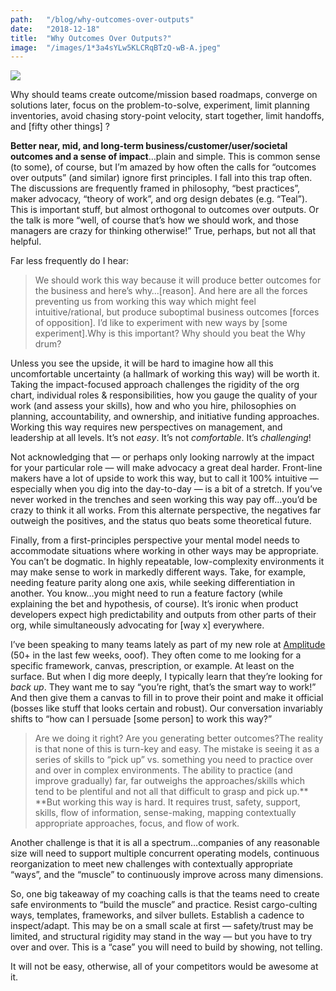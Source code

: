 ```yaml
---
path:	"/blog/why-outcomes-over-outputs"
date:	"2018-12-18"
title:	"Why Outcomes Over Outputs?"
image:	"/images/1*3a4sYLw5KLCRqBTzQ-wB-A.jpeg"
---
```


![](/images/1*3a4sYLw5KLCRqBTzQ-wB-A.jpeg)

Why should teams create outcome/mission based roadmaps, converge on solutions later, focus on the problem-to-solve, experiment, limit planning inventories, avoid chasing story-point velocity, start together, limit handoffs, and [fifty other things] ?

**Better near, mid, and long-term business/customer/user/societal outcomes and a sense of impact**…plain and simple. This is common sense (to some), of course, but I’m amazed by how often the calls for “outcomes over outputs” (and similar) ignore first principles. I fall into this trap often. The discussions are frequently framed in philosophy, “best practices”, maker advocacy, “theory of work”, and org design debates (e.g. “Teal”). This is important stuff, but almost orthogonal to outcomes over outputs. Or the talk is more “well, of course that’s how we should work, and those managers are crazy for thinking otherwise!” True, perhaps, but not all that helpful.

Far less frequently do I hear:


> We should work this way because it will produce better outcomes for the business and here’s why…[reason]. And here are all the forces preventing us from working this way which might feel intuitive/rational, but produce suboptimal business outcomes [forces of opposition]. I’d like to experiment with new ways by [some experiment].Why is this important? Why should you beat the Why drum?

Unless you see the upside, it will be hard to imagine how all this uncomfortable uncertainty (a hallmark of working this way) will be worth it. Taking the impact-focused approach challenges the rigidity of the org chart, individual roles & responsibilities, how you gauge the quality of your work (and assess your skills), how and who you hire, philosophies on planning, accountability, and ownership, and initiative funding approaches. Working this way requires new perspectives on management, and leadership at all levels. It’s not *easy*. It’s not *comfortable*. It’s *challenging*!

Not acknowledging that — or perhaps only looking narrowly at the impact for your particular role — will make advocacy a great deal harder. Front-line makers have a lot of upside to work this way, but to call it 100% intuitive — especially when you dig into the day-to-day — is a bit of a stretch. If you’ve never worked in the trenches and seen working this way pay off…you’d be crazy to think it all works. From this alternate perspective, the negatives far outweigh the positives, and the status quo beats some theoretical future.

Finally, from a first-principles perspective your mental model needs to accommodate situations where working in other ways may be appropriate. You can’t be dogmatic. In highly repeatable, low-complexity environments it may make sense to work in markedly different ways. Take, for example, needing feature parity along one axis, while seeking differentiation in another. You know…you might need to run a feature factory (while explaining the bet and hypothesis, of course). It’s ironic when product developers expect high predictability and outputs from other parts of their org, while simultaneously advocating for [way x] everywhere.

I’ve been speaking to many teams lately as part of my new role at [Amplitude](https://amplitude.com/) (50+ in the last few weeks, ooof). They often come to me looking for a specific framework, canvas, prescription, or example. At least on the surface. But when I dig more deeply, I typically learn that they’re looking for *back up*. They want me to say “you’re right, that’s the smart way to work!” And then give them a canvas to fill in to prove their point and make it official (bosses like stuff that looks certain and robust). Our conversation invariably shifts to “how can I persuade [some person] to work this way?”


> Are we doing it right?
> Are you generating better outcomes?The reality is that none of this is turn-key and easy. The mistake is seeing it as a series of skills to “pick up” vs. something you need to practice over and over in complex environments. The ability to practice (and improve gradually) far, far outweighs the approaches/skills which tend to be plentiful and not all that difficult to grasp and pick up.** **But working this way is hard. It requires trust, safety, support, skills, flow of information, sense-making, mapping contextually appropriate approaches, focus, and flow of work.

Another challenge is that it is all a spectrum…companies of any reasonable size will need to support multiple concurrent operating models, continuous reorganization to meet new challenges with contextually appropriate “ways”, and the “muscle” to continuously improve across many dimensions.

So, one big takeaway of my coaching calls is that the teams need to create safe environments to “build the muscle” and practice. Resist cargo-culting ways, templates, frameworks, and silver bullets. Establish a cadence to inspect/adapt. This may be on a small scale at first — safety/trust may be limited, and structural rigidity may stand in the way — but you have to try over and over. This is a “case” you will need to build by showing, not telling.

It will not be easy, otherwise, all of your competitors would be awesome at it.

